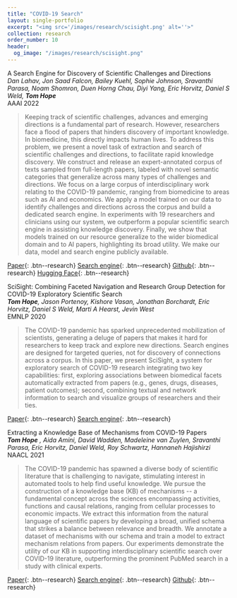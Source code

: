 ```yaml
---
title: "COVID-19 Search"
layout: single-portfolio
excerpt: "<img src='/images/research/scisight.png' alt=''>"
collection: research
order_number: 10
header: 
  og_image: "/images/research/scisight.png"
---
```


A Search Engine for Discovery of Scientific Challenges and Directions<br>
_Dan Lahav, Jon Saad Falcon, Bailey Kuehl, Sophie Johnson, Sravanthi Parasa, Noam Shomron, Duen Horng Chau, Diyi Yang, Eric Horvitz, Daniel S Weld, **Tom Hope**_
<br>
AAAI 2022

> Keeping track of scientific challenges, advances and emerging directions is a fundamental part of research. However, researchers face a flood of papers that hinders discovery of important knowledge. In biomedicine, this directly impacts human lives. To address this problem, we present a novel task of extraction and search of scientific challenges and directions, to facilitate rapid knowledge discovery. We construct and release an expert-annotated corpus of texts sampled from full-length papers, labeled with novel semantic categories that generalize across many types of challenges and directions. We focus on a large corpus of interdisciplinary work relating to the COVID-19 pandemic, ranging from biomedicine to areas such as AI and economics. We apply a model trained on our data to identify challenges and directions across the corpus and build a dedicated search engine. In experiments with 19 researchers and clinicians using our system, we outperform a popular scientific search engine in assisting knowledge discovery. Finally, we show that models trained on our resource generalize to the wider biomedical domain and to AI papers, highlighting its broad utility. We make our data, model and search engine publicly available.

[Paper](https://arxiv.org/abs/2108.13751){: .btn--research} [Search engine](https://challenges.apps.allenai.org/){: .btn--research} [Github](https://github.com/Dan-La/scientific-challenges-and-directions){: .btn--research} [Hugging Face](https://huggingface.co/DanL/scientific-challenges-and-directions){: .btn--research}

SciSight: Combining Faceted Navigation and Research Group Detection for COVID-19 Exploratory Scientific Search <br>
_**Tom Hope**, Jason Portenoy, Kishore Vasan, Jonathan Borchardt, Eric Horvitz, Daniel S Weld, Marti A Hearst, Jevin West_<br>
EMNLP 2020

> The COVID-19 pandemic has sparked unprecedented mobilization of scientists, generating a deluge of papers that makes it hard for researchers to keep track and explore new directions. Search engines are designed for targeted queries, not for discovery of connections across a corpus. In this paper, we present SciSight, a system for exploratory search of COVID-19 research integrating two key capabilities: first, exploring associations between biomedical facets automatically extracted from papers (e.g., genes, drugs, diseases, patient outcomes); second, combining textual and network information to search and visualize groups of researchers and their ties.

[Paper](https://arxiv.org/abs/2005.12668){: .btn--research} [Search engine](https://scisight.apps.allenai.org/){: .btn--research}


Extracting a Knowledge Base of Mechanisms from COVID-19 Papers<br>
_**Tom Hope** *, Aida Amini*, David Wadden, Madeleine van Zuylen, Sravanthi Parasa, Eric Horvitz, Daniel Weld, Roy Schwartz, Hannaneh Hajishirzi_<br>
NAACL 2021

> The COVID-19 pandemic has spawned a diverse body of scientific literature that is challenging to navigate, stimulating interest in automated tools to help find useful knowledge. We pursue the construction of a knowledge base (KB) of mechanisms -- a fundamental concept across the sciences encompassing activities, functions and causal relations, ranging from cellular processes to economic impacts. We extract this information from the natural language of scientific papers by developing a broad, unified schema that strikes a balance between relevance and breadth. We annotate a dataset of mechanisms with our schema and train a model to extract mechanism relations from papers. Our experiments demonstrate the utility of our KB in supporting interdisciplinary scientific search over COVID-19 literature, outperforming the prominent PubMed search in a study with clinical experts.

[Paper](https://arxiv.org/abs/2010.03824){: .btn--research} [Search engine](https://covidmechanisms.apps.allenai.org/){: .btn--research} [Github](https://github.com/AidaAmini/DyGIE-MECHANIC){: .btn--research}
